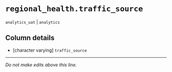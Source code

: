 # `regional_health.traffic_source`
`analytics_uat` | `analytics`

## Column details
* [character varying] `traffic_source`

-------------------------------------------------------------------------------
*Do not make edits above this line.*
